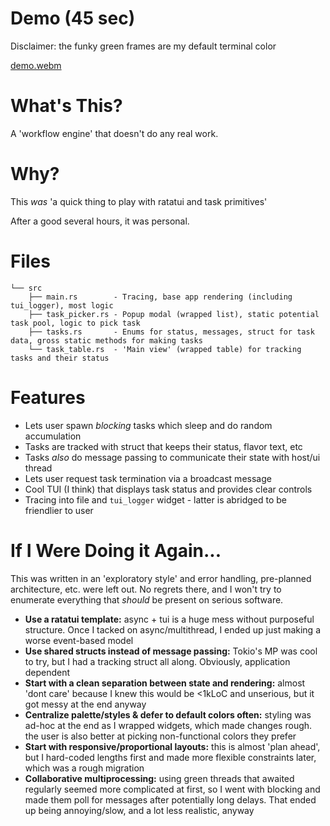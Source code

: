 # Demo (45 sec)
Disclaimer: the funky green frames are my default terminal color

[demo.webm](https://github.com/user-attachments/assets/2f4d3b79-8c54-427c-9a5e-2bba3ffaa3b3)

# What's This?
A 'workflow engine' that doesn't do any real work.

# Why?
This *was* 'a quick thing to play with ratatui and task primitives'

After a good several hours, it was personal.

# Files
```
└── src
    ├── main.rs        - Tracing, base app rendering (including tui_logger), most logic
    ├── task_picker.rs - Popup modal (wrapped list), static potential task pool, logic to pick task
    ├── tasks.rs       - Enums for status, messages, struct for task data, gross static methods for making tasks
    └── task_table.rs  - 'Main view' (wrapped table) for tracking tasks and their status
```

# Features 
- Lets user spawn *blocking* tasks which sleep and do random accumulation
- Tasks are tracked with struct that keeps their status, flavor text, etc
- Tasks *also* do message passing to communicate their state with host/ui thread
- Lets user request task termination via a broadcast message
- Cool TUI (I think) that displays task status and provides clear controls
- Tracing into file and `tui_logger` widget - latter is abridged to be friendlier to user

# If I Were Doing it Again...
This was written in an 'exploratory style' and error handling, pre-planned architecture, etc. were left out. No regrets there, and I won't try to enumerate everything that _should_ be present on serious software.
- **Use a ratatui template:** async + tui is a huge mess without purposeful structure. Once I tacked on async/multithread, I ended up just making a worse event-based model
- **Use shared structs instead of message passing:** Tokio's MP was cool to try, but I had a tracking struct all along. Obviously, application dependent
- **Start with a clean separation between state and rendering:** almost 'dont care' because I knew this would be <1kLoC and unserious, but it got messy at the end anyway
- **Centralize palette/styles & defer to default colors often:** styling was ad-hoc at the end as I wrapped widgets, which made changes rough. the user is also better at picking non-functional colors they prefer
- **Start with responsive/proportional layouts:** this is almost 'plan ahead', but I hard-coded lengths first and made more flexible constraints later, which was a rough migration
- **Collaborative multiprocessing:** using green threads that awaited regularly seemed more complicated at first, so I went with blocking and made them poll for messages after potentially long delays. That ended up being annoying/slow, and a lot less realistic, anyway
 
